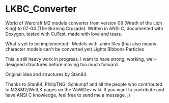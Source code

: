 # LKBC_Converter
World of Warcraft M2 models converter from version 08 (Wrath of the Lich King) to 07-04 (The Burning Crusade).
Written in ANSI C, documented with Doxygen, tested with CuTest, made with love and tears.

What's yet to be implemented :
	Models with .anim files (that also means character models can't be converted yet)
	Lights
	Ribbons
	Particles
	
This is still heavy work in progress. I want to have strong, working, well-designed structures before moving too much forward.

Original idea and structures by Stan84.

Thanks to Stan84, PhilipTNG, Schlumpf and all the people who contributed to M2&M2/WotLK pages on the WoWDev wiki.
If you want to contribute and have ANSI C knowledge, feel free to send me a message. ;)
